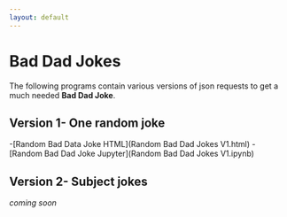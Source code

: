 ```yaml
---
layout: default
---
```


# Bad Dad Jokes

The following programs contain various versions of json requests to get a much needed **Bad Dad Joke**.

## Version 1-  One random joke 

-[Random Bad Data Joke HTML](Random Bad Dad Jokes V1.html)
-[Random Bad Dad Joke Jupyter](Random Bad Dad Jokes V1.ipynb)

## Version 2- Subject jokes

*coming soon*
